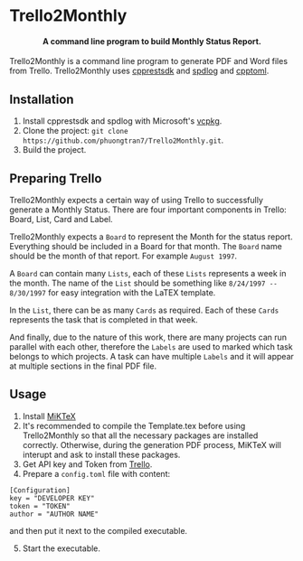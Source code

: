 # Trello2Monthly
<h4 align="center">A command line program to build Monthly Status Report.</h4>

Trello2Monthly is a command line program to generate PDF and Word files from Trello. Trello2Monthly uses <a href="https://github.com/Microsoft/cpprestsdk">cpprestsdk</a> and <a href="https://github.com/gabime/spdlog">spdlog</a> and <a href="https://github.com/skystrife/cpptoml">cpptoml</a>.

## Installation
1. Install cpprestsdk and spdlog with Microsoft's <a href="https://github.com/Microsoft/vcpkg">vcpkg</a>.
2. Clone the project: `git clone https://github.com/phuongtran7/Trello2Monthly.git`.
3. Build the project.

## Preparing Trello
Trello2Monthly expects a certain way of using Trello to successfully generate a Monthly Status. There are four important components in Trello: Board, List, Card and Label.

Trello2Monthly expects a `Board` to represent the Month for the status report. Everything should be included in a Board for that month. The `Board` name should be the month of that report. For example `August 1997`.

A `Board` can contain many `Lists`, each of these `Lists` represents a week in the month. The name of the `List` should be something like `8/24/1997 -- 8/30/1997` for easy integration with the LaTEX template.

In the `List`, there can be as many `Cards` as required. Each of these `Cards` represents the task that is completed in that week.

And finally, due to the nature of this work, there are many projects can run parallel with each other, therefore the `Labels` are used to marked which task belongs to which projects. A task can have multiple `Labels` and it will appear at multiple sections in the final PDF file.

## Usage
1. Install <a href="https://miktex.org/">MiKTeX</a>
2. It's recommended to compile the Template.tex before using Trello2Monthly so that all the necessary packages are installed correctly. Otherwise, during the generation PDF process, MiKTeX will interupt and ask to install these packages.
3. Get API key and Token from <a href="https://developers.trello.com/docs/api-introduction">Trello</a>.
4. Prepare a `config.toml` file with content:
```
[Configuration]
key = "DEVELOPER KEY"
token = "TOKEN"
author = "AUTHOR NAME"
```
and then put it next to the compiled executable.

5. Start the executable.